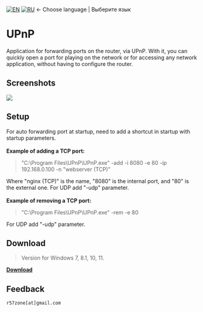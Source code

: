 [![EN](https://user-images.githubusercontent.com/9499881/33184537-7be87e86-d096-11e7-89bb-f3286f752bc6.png)](https://github.com/r57zone/UPnP/blob/master/README.md) 
[![RU](https://user-images.githubusercontent.com/9499881/27683795-5b0fbac6-5cd8-11e7-929c-057833e01fb1.png)](https://github.com/r57zone/UPnP/blob/master/README.RU.md) 
← Choose language | Выберите язык

# UPnP 
Application for forwarding ports on the router, via UPnP. With it, you can quickly open a port for playing on the network or for accessing any network application, without having to configure the router.

## Screenshots
![](https://github-production-user-asset-6210df.s3.amazonaws.com/9499881/263049767-9df68e07-90cb-4696-a48e-5a2e83a8aa83.png)

## Setup
For auto forwarding port at startup, need to add a shortcut in startup with startup parameters.<br>
<br>**Example of adding a TCP port:**
>"C:\Program Files\UPnP\UPnP.exe" -add -i 8080 -e 80 -ip 192.168.0.100 -n "webserver (TCP)"

Where "nginx (TCP)" is the name, "8080" is the internal port, and "80" is the external one. For UDP add "-udp" parameter.
<br><br>**Example of removing a TCP port:**

>"C:\Program Files\UPnP\UPnP.exe" -rem -e 80

For UDP add "-udp" parameter.

## Download
>Version for Windows 7, 8.1, 10, 11.

**[Download](https://github.com/r57zone/UPnP/releases)**

## Feedback
`r57zone[at]gmail.com`
